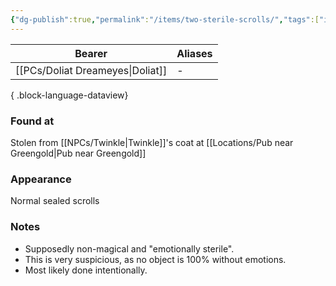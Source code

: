 ```yaml
---
{"dg-publish":true,"permalink":"/items/two-sterile-scrolls/","tags":["item"],"dgShowBacklinks":true,"dgShowLocalGraph":true,"noteIcon":"item","created":"2023-12-30T14:07:53.941+01:00","updated":"2024-01-19T00:16:11.920+01:00"}
---
```


| Bearer                       | Aliases |
| ---------------------------- | ------- |
| [[PCs/Doliat Dreameyes\|Doliat]] | \-      |

{ .block-language-dataview}
### Found at
Stolen from [[NPCs/Twinkle\|Twinkle]]'s coat at [[Locations/Pub near Greengold\|Pub near Greengold]]
### Appearance
Normal sealed scrolls
### Notes
- Supposedly non-magical and "emotionally sterile".
- This is very suspicious, as no object is 100% without emotions.
- Most likely done intentionally.   